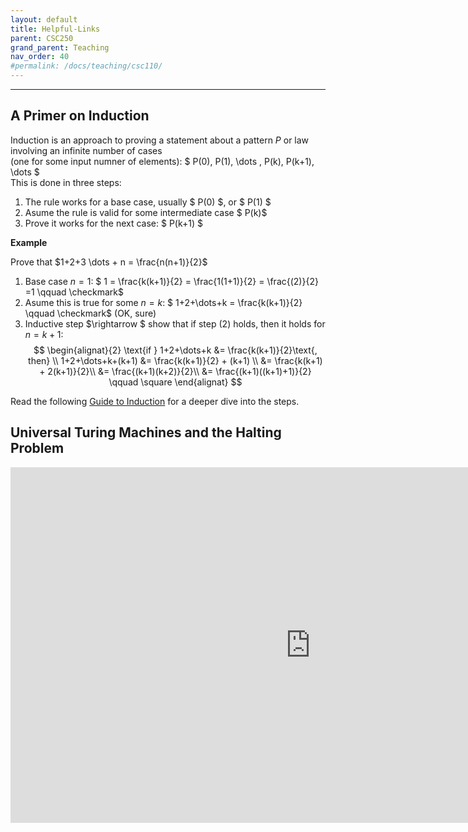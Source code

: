```yaml
---
layout: default
title: Helpful-Links
parent: CSC250
grand_parent: Teaching
nav_order: 40
#permalink: /docs/teaching/csc110/
---  
```




* * *

  

A Primer on Induction
---------------------

Induction is an approach to proving a statement about a pattern $P$ or law involving an infinite number of cases  
(one for some input numner of elements): $ P(0), P(1), \dots , P(k), P(k+1), \dots $  
This is done in three steps:  
  

1.  The rule works for a base case, usually $ P(0) $, or $ P(1) $
2.  Asume the rule is valid for some intermediate case $ P(k)$
3.  Prove it works for the next case: $ P(k+1) $

**Example**  

Prove that $1+2+3 \dots + n = \frac{n(n+1)}{2}$ 


1.  Base case $n=1$: $ 1 = \frac{k(k+1)}{2} = \frac{1(1+1)}{2} = \frac{(2)}{2} =1 \qquad \checkmark$
2.  Asume this is true for some $n=k$: $ 1+2+\dots+k = \frac{k(k+1)}{2} \qquad \checkmark$ (OK, sure)
3.  Inductive step $\rightarrow $ show that if step (2) holds, then it holds for $n=k+1$:  
    $$ \begin{alignat}{2} \text{if } 1+2+\dots+k &= \frac{k(k+1)}{2}\text{, then} \\ 1+2+\dots+k+(k+1) &= \frac{k(k+1)}{2} + (k+1) \\ &= \frac{k(k+1) + 2(k+1)}{2}\\ &= \frac{(k+1)(k+2)}{2}\\ &= \frac{(k+1)((k+1)+1)}{2} \qquad \square \end{alignat} $$

  
  
Read the following [Guide to Induction](http://web.stanford.edu/class/archive/cs/cs103/cs103.1164/handouts/240%20Guide%20to%20Induction.pdf) for a deeper dive into the steps.




Universal Turing Machines and the Halting Problem
---------------------


<iframe src="https://docs.google.com/presentation/d/e/2PACX-1vSYXztF55L4nMmcZk7tlXEyWcsO3I71P9mhJGT7eD1hFW_74hBVCr7AbOsPgyIsN5f-Da57KfJyrkpz/embed?start=false&loop=false&delayms=60000" frameborder="0" width="960" height="569" allowfullscreen="true" mozallowfullscreen="true" webkitallowfullscreen="true"></iframe>


